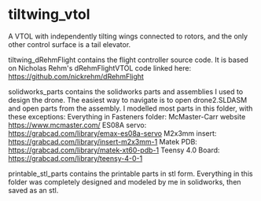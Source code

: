 # tiltwing_vtol
A VTOL with independently tilting wings connected to rotors, and the only other control surface is a tail elevator.

tiltwing_dRehmFlight contains the flight controller source code. It is based on Nicholas Rehm's dRehmFlightVTOL code linked here:
https://github.com/nickrehm/dRehmFlight

solidworks_parts contains the solidworks parts and assemblies I used to design the drone. The easiest way to navigate is to open drone2.SLDASM and open parts from the assembly. I modelled most parts in this folder, with these exceptions:
Everything in Fasteners folder: McMaster-Carr website https://www.mcmaster.com/
ES08A servo: https://grabcad.com/library/emax-es08a-servo
M2x3mm insert: https://grabcad.com/library/insert-m2x3mm-1
Matek PDB: https://grabcad.com/library/matek-xt60-pdb-1
Teensy 4.0 Board: https://grabcad.com/library/teensy-4-0-1

printable_stl_parts contains the printable parts in stl form. Everything in this folder was completely designed and modeled by me in solidworks, then saved as an stl.
